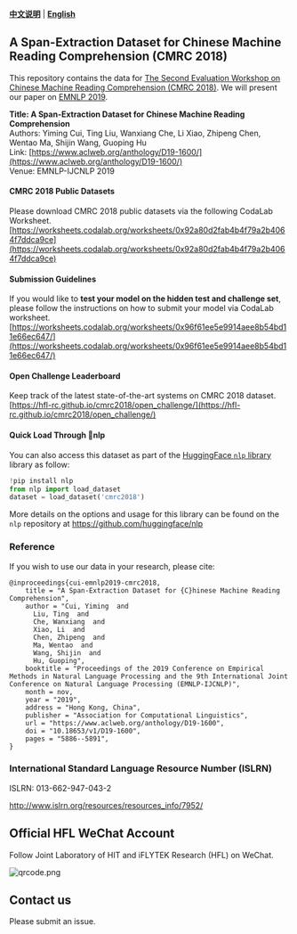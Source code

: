 [**中文说明**](./README_CN.md) | [**English**](./README.md)

## A Span-Extraction Dataset for Chinese Machine Reading Comprehension (CMRC 2018)
This repository contains the data for [The Second Evaluation Workshop on Chinese Machine Reading Comprehension (CMRC 2018)](https://hfl-rc.github.io/cmrc2018/). We will present our paper on [EMNLP 2019](http://emnlp-ijcnlp2019.org).

**Title: A Span-Extraction Dataset for Chinese Machine Reading Comprehension**    
Authors: Yiming Cui, Ting Liu, Wanxiang Che, Li Xiao, Zhipeng Chen, Wentao Ma, Shijin Wang, Guoping Hu   
Link: [https://www.aclweb.org/anthology/D19-1600/](https://www.aclweb.org/anthology/D19-1600/)  
Venue: EMNLP-IJCNLP 2019

#### CMRC 2018 Public Datasets
Please download CMRC 2018 public datasets via the following CodaLab Worksheet.  
[https://worksheets.codalab.org/worksheets/0x92a80d2fab4b4f79a2b4064f7ddca9ce](https://worksheets.codalab.org/worksheets/0x92a80d2fab4b4f79a2b4064f7ddca9ce)

#### Submission Guidelines
If you would like to **test your model on the hidden test and challenge set**, please follow the instructions on how to submit your model via CodaLab worksheet.  
[https://worksheets.codalab.org/worksheets/0x96f61ee5e9914aee8b54bd11e66ec647/](https://worksheets.codalab.org/worksheets/0x96f61ee5e9914aee8b54bd11e66ec647/)

#### Open Challenge Leaderboard
Keep track of the latest state-of-the-art systems on CMRC 2018 dataset.  
[https://hfl-rc.github.io/cmrc2018/open_challenge/](https://hfl-rc.github.io/cmrc2018/open_challenge/)

#### Quick Load Through 🤗nlp
You can also access this dataset as part of the [HuggingFace `nlp` library](https://github.com/huggingface/nlp) library as follow:

```python
!pip install nlp
from nlp import load_dataset
dataset = load_dataset('cmrc2018')
```
More details on the options and usage for this library can be found on the `nlp` repository at https://github.com/huggingface/nlp

### Reference
If you wish to use our data in your research, please cite:

```
@inproceedings{cui-emnlp2019-cmrc2018,
    title = "A Span-Extraction Dataset for {C}hinese Machine Reading Comprehension",
    author = "Cui, Yiming  and
      Liu, Ting  and
      Che, Wanxiang  and
      Xiao, Li  and
      Chen, Zhipeng  and
      Ma, Wentao  and
      Wang, Shijin  and
      Hu, Guoping",
    booktitle = "Proceedings of the 2019 Conference on Empirical Methods in Natural Language Processing and the 9th International Joint Conference on Natural Language Processing (EMNLP-IJCNLP)",
    month = nov,
    year = "2019",
    address = "Hong Kong, China",
    publisher = "Association for Computational Linguistics",
    url = "https://www.aclweb.org/anthology/D19-1600",
    doi = "10.18653/v1/D19-1600",
    pages = "5886--5891",
}
```
### International Standard Language Resource Number (ISLRN)
ISLRN: 013-662-947-043-2

http://www.islrn.org/resources/resources_info/7952/

## Official HFL WeChat Account
Follow Joint Laboratory of HIT and iFLYTEK Research (HFL) on WeChat.

![qrcode.png](https://github.com/ymcui/cmrc2018/blob/master/qrcode.jpg)

## Contact us
Please submit an issue.
